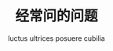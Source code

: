 ---
title: "经常问的问题"
subtitle: "luctus ultrices posuere cubilia"
# meta description
description: "Vestibulum ante ipsum primis in faucibus orci luctus ultrices posuere cubilia Curae Donec"
draft: false
layout: "faq"

faq_list:
- title: "经常问的问题?"
  content: 'You will be able to manage all projects through the platform. Once you insert your details and availability on the platform, you will be automatically assigned photoshoots when the place/date/time coincide with your data. All you’ll have to do is “accept” or “reject” the assignments before they expire, as well as their terms & conditions, and turn up at the given address on the right date/time. In addition, all updates and changes will be communicated through notifications on the platform.'

- title: "Can I Use Bigspring with cloud documents?"
  content: 'The Service is provided for free during this pilot project, and is provided "as is" with is not committed to any level of service or availability of the Service.
  
  
  A further If you enter into this agreement on behalf of a company, you hereby agree that the company is responsible under this Agreement for all actions and omissions'

- title: "If I cancel, can I archive my designs to keep them safe?"
  content: "A team of photography experts at will analyze your test and give you feedback and your results.
  
  
  We don’t hand out grades like you would on a high school exam. Your test will either be accepted or rejected. In other words, you’ll either get a “passing grade” or you won’t."

- title: "How can I adjust user permissions & admin provileges?"
  content: "We allows you to concentrate on snapping the pictures, while we take care of everything else. The platform automatically assigns photoshoots to you, depending on your availability, and allows you to upload all your work on it after completion. No muss no fuss!"
---